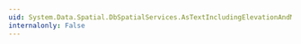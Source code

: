 ```yaml
---
uid: System.Data.Spatial.DbSpatialServices.AsTextIncludingElevationAndMeasure(System.Data.Spatial.DbGeography)
internalonly: False
---
```

